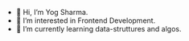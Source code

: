 - 👋 Hi, I’m Yog Sharma.
- 👀 I’m interested in Frontend Development.
- 🌱 I’m currently learning data-struttures and algos.

<!---
yogthesharma/yogthesharma is a ✨ special ✨ repository because its `README.md` (this file) appears on your GitHub profile.
You can click the Preview link to take a look at your changes.
--->
